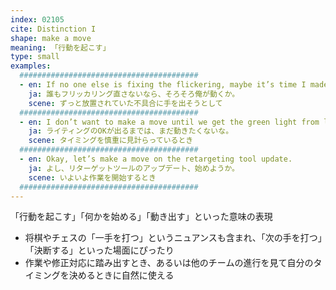 ```yaml
---
index: 02105
cite: Distinction I
shape: make a move
meaning: 「行動を起こす」
type: small
examples:
  ########################################
  - en: If no one else is fixing the flickering, maybe it’s time I made a move.
    ja: 誰もフリッカリング直さないなら、そろそろ俺が動くか。
    scene: ずっと放置されていた不具合に手を出そうとして
  ########################################
  - en: I don’t want to make a move until we get the green light from lighting.
    ja: ライティングのOKが出るまでは、まだ動きたくないな。
    scene: タイミングを慎重に見計らっているとき
  ########################################
  - en: Okay, let’s make a move on the retargeting tool update.
    ja: よし、リターゲットツールのアップデート、始めようか。
    scene: いよいよ作業を開始するとき
  ########################################
---
```


「行動を起こす」「何かを始める」「動き出す」といった意味の表現

- 将棋やチェスの「一手を打つ」というニュアンスも含まれ、「次の手を打つ」「決断する」といった場面にぴったり
- 作業や修正対応に踏み出すとき、あるいは他のチームの進行を見て自分のタイミングを決めるときに自然に使える
